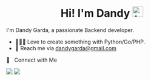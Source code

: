 <h1 align="center"> Hi! I'm Dandy <img src="https://user-images.githubusercontent.com/1303154/88677602-1635ba80-d120-11ea-84d8-d263ba5fc3c0.gif" width="28px" alt="hi"></h1>

I'm Dandy Garda, a passionate Backend developer.

- 👨🏻‍💻 Love to create something with Python/Go/PHP.
- 📧 Reach me via dandygarda@gmail.com

🤝 &nbsp; Connect with Me

[<img src="https://img.shields.io/badge/linkedin-%230077B5.svg?&style=for-the-badge&logo=linkedin&logoColor=white" />](https://www.linkedin.com/in/dandygarda/)
[<img src="https://img.shields.io/badge/Instagram-E4405F?style=for-the-badge&logo=instagram&logoColor=white" />](https://instagram.com/mplukuts/)
